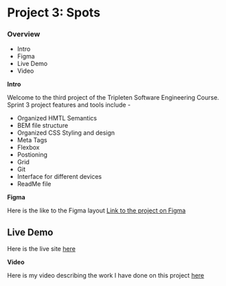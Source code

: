 # Project 3: Spots

### Overview

- Intro
- Figma
- Live Demo
- Video

**Intro**

Welcome to the third project of the Tripleten Software Engineering Course. Sprint 3 project features and tools include -

- Organized HMTL Semantics
- BEM file structure
- Organized CSS Styling and design
- Meta Tags
- Flexbox
- Postioning
- Grid
- Git
- Interface for different devices
- ReadMe file

**Figma**

Here is the like to the Figma layout [Link to the project on Figma](https://www.figma.com/file/BBNm2bC3lj8QQMHlnqRsga/Sprint-3-Project-%E2%80%94-Spots?type=design&node-id=2%3A60&mode=design&t=afgNFybdorZO6cQo-1)

## Live Demo

Here is the live site [here](https://mitchmerlo333.github.io/se_project_spots/)

**Video**

Here is my video describing the work I have done on this project [here](https://drive.google.com/file/d/1BhSdPXFejUp49cg4eJ2_OXafvEnxUtXg/view?usp=sharing)
